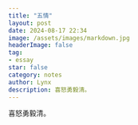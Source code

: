 ```yaml
---
title: "五情"
layout: post
date: 2024-08-17 22:34
image: /assets/images/markdown.jpg
headerImage: false
tag:
- essay
star: false
category: notes
author: Lynx
description: 喜怒勇毅清。
---
```




喜怒勇毅清。
